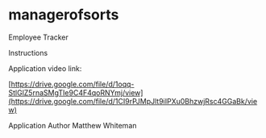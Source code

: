 # managerofsorts
Employee Tracker 


Instructions


Application video link:

[https://drive.google.com/file/d/1oqq-StlGlZ5rnaSMgTIe9C4F4qoRNYmj/view](https://drive.google.com/file/d/1CI9rPJMpJlt9iIPXu0BhzwjRsc4GGaBk/view)


Application Author
Matthew Whiteman
